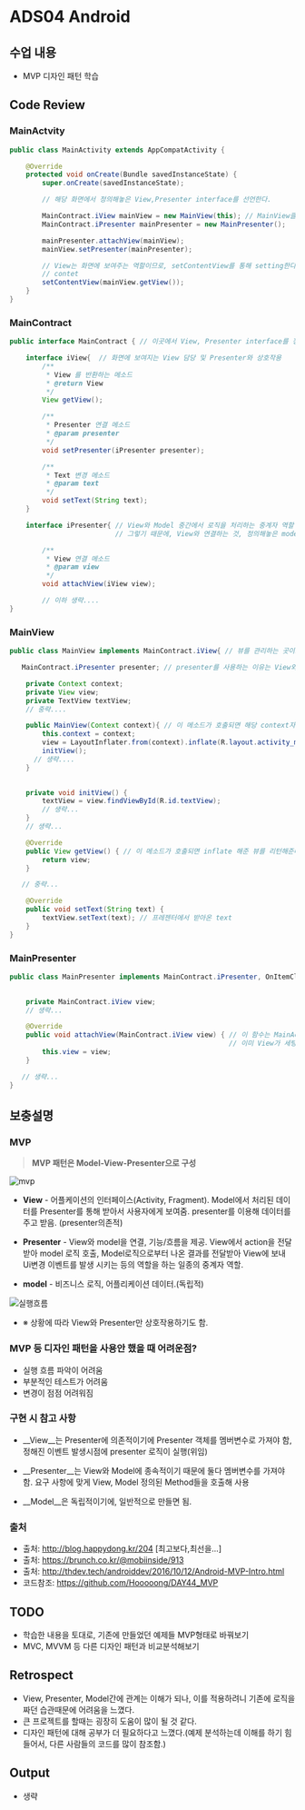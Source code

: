 # ADS04 Android

## 수업 내용

- MVP 디자인 패턴 학습

## Code Review

### MainActvity
```Java
public class MainActivity extends AppCompatActivity {

    @Override
    protected void onCreate(Bundle savedInstanceState) {
        super.onCreate(savedInstanceState);

        // 해당 화면에서 정의해놓은 View,Presenter interface를 선언한다.

        MainContract.iView mainView = new MainView(this); // MainView클래스에서 context자원을 받아서 뷰를 생성한다.
        MainContract.iPresenter mainPresenter = new MainPresenter();

        mainPresenter.attachView(mainView);
        mainView.setPresenter(mainPresenter);

        // View는 화면에 보여주는 역할이므로, setContentView를 통해 setting한다.
        // contet
        setContentView(mainView.getView());
    }
}
```
### MainContract

```Java
public interface MainContract { // 이곳에서 View, Presenter interface를 정의함.

    interface iView{  // 화면에 보여지는 View 담당 및 Presenter와 상호작용
        /**
         * View 를 반환하는 메소드
         * @return View
         */
        View getView();

        /**
         * Presenter 연결 메소드
         * @param presenter
         */
        void setPresenter(iPresenter presenter);

        /**
         * Text 변경 메소드
         * @param text
         */
        void setText(String text);
    }

    interface iPresenter{ // View와 Model 중간에서 로직을 처리하는 중계자 역할
                          // 그렇기 때문에, View와 연결하는 것, 정의해놓은 model 아이템들을 불러오는 것 등이 이슈이다.

        /**
         * View 연결 메소드
         * @param view
         */
        void attachView(iView view);

        // 이하 생략....
}
```

### MainView

```Java
public class MainView implements MainContract.iView{ // 뷰를 관리하는 곳이므로 해당 View Interface를 implement한다.

   MainContract.iPresenter presenter; // presenter를 사용하는 이유는 View와 모델간, View와 View간에 상호작용을 위함이다.

    private Context context;
    private View view;
    private TextView textView;
    // 중략....

    public MainView(Context context){ // 이 메소드가 호출되면 해당 context자원을 받아 inflate를 해준다.
        this.context = context;
        view = LayoutInflater.from(context).inflate(R.layout.activity_main, null);
        initView();
      // 생략....
    }

    
    private void initView() {
        textView = view.findViewById(R.id.textView);
        // 생략...
    }
    // 생략...

    @Override
    public View getView() { // 이 메소드가 호출되면 inflate 해준 뷰를 리턴해준다.
        return view;
    }

   // 중략...

    @Override
    public void setText(String text) {
        textView.setText(text); // 프레젠터에서 받아온 text
    }
}
```

### MainPresenter

```Java
public class MainPresenter implements MainContract.iPresenter, OnItemClickListener { // View와 Model들간에 필요한 로직들을 중간에서 처리해주는 역할
                                                                                    // click리스너라는 인터페이스를 정의해서, 클릭시 이벤트 처리. event여서 presenter에서 처리

    private MainContract.iView view;
    // 생략...

    @Override
    public void attachView(MainContract.iView view) { // 이 함수는 MainActivity에서 호출이 되었고 그곳에서 View를 세팅한 것을 인자로 넣었다.
                                                      // 이미 View가 세팅이 되서 넘어와서, 이곳에서 그 View를 가지고 로직을 처리할 수 있다.
        this.view = view;
    }

   // 생략...
}
```


## 보충설명

### MVP
> __MVP 패턴은 Model-View-Presenter으로 구성__

![mvp](http://thdev.tech/images/architecture/2016/2016-05-03-MediaProjection-MVP-Pattern/MVP.png)

- __View__ - 어플케이션의 인터페이스(Activity, Fragment). Model에서 처리된 데이터를 Presenter를 통해 받아서 사용자에게 보여줌. presenter를 이용해 데이터를 주고 받음. (presenter의존적)

- __Presenter__ - View와 model을 연결, 기능/흐름을 제공. View에서 action을 전달받아 model 로직 호출, Model로직으로부터 나온 결과를 전달받아 View에 보내 Ui변경 이벤트를 발생 시키는 등의 역할을 하는 일종의 중계자 역할.

- __model__ - 비즈니스 로직, 어플리케이션 데이터.(독립적)

![실행흐름](http://thdev.tech/images/architecture/2016/2016-10-12-Android-MVP-Intro/mvp-model.png)

- ※ 상황에 따라 View와 Presenter만 상호작용하기도 함.

### MVP 등 디자인 패턴을 사용안 했을 때 어려운점?

- 실행 흐름 파악이 어려움
- 부분적인 테스트가 어려움
- 변경이 점점 어려워짐

### 구현 시 참고 사항

- __View__는 Presenter에 의존적이기에 Presenter 객체를 멤버변수로 가져야 함,정해진 이벤트 발생시점에 presenter 로직이 실행(위임)

- __Presenter__는 View와 Model에 종속적이기 때문에 둘다 멤버변수를 가져야 함. 요구 사항에 맞게 View, Model 정의된 Method들을 호출해 사용

- __Model__은 독립적이기에, 일반적으로 만들면 됨. 

### 출처

- 출처: http://blog.happydong.kr/204 [최고보다,최선을...]
- 출처: https://brunch.co.kr/@mobiinside/913
- 출처: http://thdev.tech/androiddev/2016/10/12/Android-MVP-Intro.html
- 코드참조: https://github.com/Hooooong/DAY44_MVP

## TODO

- 학습한 내용을 토대로, 기존에 만들었던 예제들 MVP형태로 바꿔보기
- MVC, MVVM 등 다른 디자인 패턴과 비교분석해보기

## Retrospect

- View, Presenter, Model간에 관계는 이해가 되나, 이를 적용하려니 기존에 로직을 짜던 습관때문에 어려움을 느꼈다.
- 큰 프로젝트를 할때는 굉장히 도움이 많이 될 것 같다.
- 디자인 패턴에 대해 공부가 더 필요하다고 느꼈다.(예제 분석하는데 이해를 하기 힘들어서, 다른 사람들의 코드를 많이 참조함.)

## Output
- 생략
